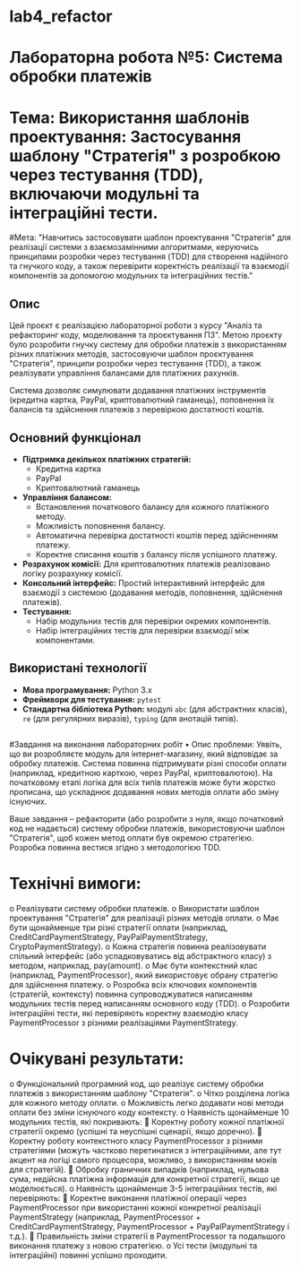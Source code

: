 # lab4_refactor

# Лабораторна робота №5: Система обробки платежів


# Тема: Використання шаблонів проектування: Застосування шаблону "Стратегія" з розробкою через тестування (TDD), включаючи модульні та інтеграційні тести.

#Мета: "Навчитись застосовувати шаблон проектування "Стратегія" для реалізації системи з взаємозамінними алгоритмами, керуючись принципами розробки через тестування (TDD) для створення надійного та гнучкого коду, а також перевірити коректність реалізації та взаємодії компонентів за допомогою модульних та інтеграційних тестів."


## Опис

Цей проєкт є реалізацією лабораторної роботи з курсу "Аналіз та рефакторинг коду, моделювання та проєктування ПЗ". Метою проєкту було розробити гнучку систему для обробки платежів з використанням різних платіжних методів, застосовуючи шаблон проєктування "Стратегія", принципи розробки через тестування (TDD), а також реалізувати управління балансами для платіжних рахунків.

Система дозволяє симулювати додавання платіжних інструментів (кредитна картка, PayPal, криптовалютний гаманець), поповнення їх балансів та здійснення платежів з перевіркою достатності коштів.

## Основний функціонал

* **Підтримка декількох платіжних стратегій:**
    * Кредитна картка
    * PayPal
    * Криптовалютний гаманець
* **Управління балансом:**
    * Встановлення початкового балансу для кожного платіжного методу.
    * Можливість поповнення балансу.
    * Автоматична перевірка достатності коштів перед здійсненням платежу.
    * Коректне списання коштів з балансу після успішного платежу.
* **Розрахунок комісії:** Для криптовалютних платежів реалізовано логіку розрахунку комісії.
* **Консольний інтерфейс:** Простий інтерактивний інтерфейс для взаємодії з системою (додавання методів, поповнення, здійснення платежів).
* **Тестування:**
    * Набір модульних тестів для перевірки окремих компонентів.
    * Набір інтеграційних тестів для перевірки взаємодії між компонентами.

## Використані технології

* **Мова програмування:** Python 3.x
* **Фреймворк для тестування:** `pytest`
* **Стандартна бібліотека Python:** модулі `abc` (для абстрактних класів), `re` (для регулярних виразів), `typing` (для анотацій типів).

##
#Завдання на виконання лабораторних робіт
•	Опис проблеми: Уявіть, що ви розробляєте модуль для інтернет-магазину, який відповідає за обробку платежів. Система повинна підтримувати різні способи оплати (наприклад, кредитною карткою, через PayPal, криптовалютою). На початковому етапі логіка для всіх типів платежів може бути жорстко прописана, що ускладнює додавання нових методів оплати або зміну існуючих. 

Ваше завдання – рефакторити (або розробити з нуля, якщо початковий код не надається) систему обробки платежів, використовуючи шаблон "Стратегія", щоб кожен метод оплати був окремою стратегією. 
Розробка повинна вестися згідно з методологією TDD.

# Технічні вимоги:
o	Реалізувати систему обробки платежів.
o	Використати шаблон проектування "Стратегія" для реалізації різних методів оплати.
o	Має бути щонайменше три різні стратегії оплати (наприклад, CreditCardPaymentStrategy, PayPalPaymentStrategy, CryptoPaymentStrategy).
o	Кожна стратегія повинна реалізовувати спільний інтерфейс (або успадковуватись від абстрактного класу) з методом, наприклад, pay(amount).
o	Має бути контекстний клас (наприклад, PaymentProcessor), який використовує обрану стратегію для здійснення платежу.
o	Розробка всіх ключових компонентів (стратегій, контексту) повинна супроводжуватися написанням модульних тестів перед написанням основного коду (TDD).
o	Розробити інтеграційні тести, які перевіряють коректну взаємодію класу PaymentProcessor з різними реалізаціями PaymentStrategy.
# Очікувані результати:
o	Функціональний програмний код, що реалізує систему обробки платежів з використанням шаблону "Стратегія".
o	Чітко розділена логіка для кожного методу оплати.
o	Можливість легко додавати нові методи оплати без зміни існуючого коду контексту.
o	Наявність щонайменше 10 модульних тестів, які покривають: 
   	Коректну роботу кожної платіжної стратегії окремо (успішні та неуспішні сценарії, якщо доречно).
   	Коректну роботу контекстного класу PaymentProcessor з різними стратегіями (можуть частково перетинатися з інтеграційними, але тут акцент на логіці самого процесора, можливо, з використанням моків для стратегій).
	   Обробку граничних випадків (наприклад, нульова сума, недійсна платіжна інформація для конкретної стратегії, якщо це моделюється).
o	Наявність щонайменше 3-5 інтеграційних тестів, які перевіряють: 
	   Коректне виконання платіжної операції через PaymentProcessor при використанні кожної конкретної реалізації PaymentStrategy (наприклад, PaymentProcessor + CreditCardPaymentStrategy, PaymentProcessor + PayPalPaymentStrategy і т.д.).
	   Правильність зміни стратегії в PaymentProcessor та подальшого виконання платежу з новою стратегією.
o	Усі тести (модульні та інтеграційні) повинні успішно проходити.
